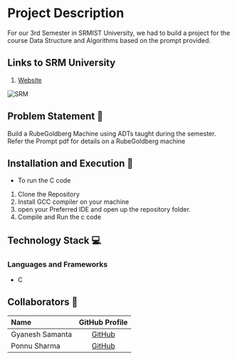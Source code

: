 # Project Description
For our 3rd Semester in SRMIST University, we had to build a project for the course Data Structure and Algorithms based on the prompt provided.  

## Links to SRM University
1. [Website](https://www.srmist.edu.in/)


![SRM](https://user-images.githubusercontent.com/52783096/122576405-499e7200-d06f-11eb-9504-4b372433be3c.png)

## Problem Statement 🚧

Build a RubeGoldberg Machine using ADTs taught during the semester. Refer the Prompt pdf for details on a RubeGoldberg machine

## Installation and Execution 🔧
 - To run the C code 
  1. Clone the Repository
  2. Install GCC compiler on your machine 
  3. open your Preferred IDE and open up the repository folder.
  4. Compile and Run the c code

## Technology Stack 💻
### Languages and Frameworks
 - C

## Collaborators 🤖
| Name      | GitHub Profile     |
| :------------- | :----------: |
|  Gyanesh Samanta | [GitHub](https://github.com/GyaneshSamanta)   |
|  Ponnu Sharma   | [GitHub](https://github.com/ponnusharma) |



